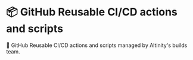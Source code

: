 # 📦 GitHub Reusable CI/CD actions and scripts 

📌 GitHub Reusable CI/CD actions and scripts managed by Altinity's builds team.
